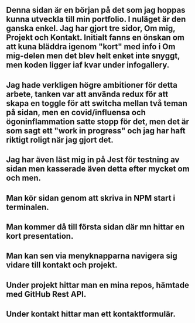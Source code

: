 ## Denna sidan är en början på det som jag hoppas kunna utveckla till min portfolio. I nuläget är den ganska enkel. Jag har gjort tre sidor, Om mig, Projekt och Kontakt. Initialt fanns en önskan om att kuna bläddra igenom "kort" med info i Om mig-delen men det blev helt enket inte snyggt, men koden ligger iaf kvar under infogallery. 

## Jag hade verkligen högre ambitioner för detta arbete, tanken var att använda redux för att skapa en toggle för att switcha mellan två teman på sidan, men en covid/influensa och ögoninflammation satte stopp för det, men det är som sagt ett "work in progress" och jag har haft riktigt roligt när jag gjort det. 

## Jag har även läst mig in på Jest för testning av sidan men kasserade även detta efter mycket om och men.

## Man kör sidan genom att skriva in NPM start i terminalen. 
## Man kommer då till första sidan där mn hittar en kort presentation. 
## Man kan sen via menyknapparna navigera sig vidare till kontakt och projekt. 
## Under projekt hittar man en mina repos, hämtade med GitHub Rest API.
## Under kontakt hittar man ett kontaktformulär.


